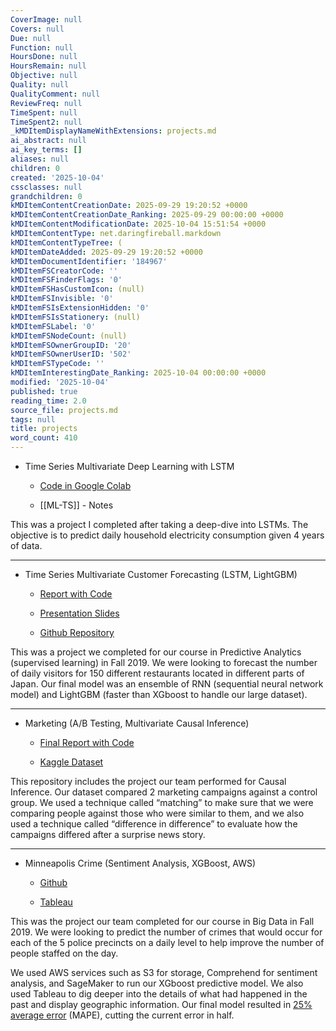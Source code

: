 ```yaml
---
CoverImage: null
Covers: null
Due: null
Function: null
HoursDone: null
HoursRemain: null
Objective: null
Quality: null
QualityComment: null
ReviewFreq: null
TimeSpent: null
TimeSpent2: null
_kMDItemDisplayNameWithExtensions: projects.md
ai_abstract: null
ai_key_terms: []
aliases: null
children: 0
created: '2025-10-04'
cssclasses: null
grandchildren: 0
kMDItemContentCreationDate: 2025-09-29 19:20:52 +0000
kMDItemContentCreationDate_Ranking: 2025-09-29 00:00:00 +0000
kMDItemContentModificationDate: 2025-10-04 15:51:54 +0000
kMDItemContentType: net.daringfireball.markdown
kMDItemContentTypeTree: (
kMDItemDateAdded: 2025-09-29 19:20:52 +0000
kMDItemDocumentIdentifier: '184967'
kMDItemFSCreatorCode: ''
kMDItemFSFinderFlags: '0'
kMDItemFSHasCustomIcon: (null)
kMDItemFSInvisible: '0'
kMDItemFSIsExtensionHidden: '0'
kMDItemFSIsStationery: (null)
kMDItemFSLabel: '0'
kMDItemFSNodeCount: (null)
kMDItemFSOwnerGroupID: '20'
kMDItemFSOwnerUserID: '502'
kMDItemFSTypeCode: ''
kMDItemInterestingDate_Ranking: 2025-10-04 00:00:00 +0000
modified: '2025-10-04'
published: true
reading_time: 2.0
source_file: projects.md
tags: null
title: projects
word_count: 410
---
```


- Time Series Multivariate Deep Learning with LSTM

    - [Code in Google Colab](https://colab.research.google.com/drive/14Z3BsEq12YfcDTmO_OJi9YmiLhpm2bw_#scrollTo=29e2r-xyXrQN)

    - [[ML-TS]] - Notes

This was a project I completed after taking a deep-dive into LSTMs. The objective is to predict daily household electricity consumption given 4 years of data.

---

- Time Series Multivariate Customer Forecasting (LSTM, LightGBM)

    - [Report with Code](https://htmlpreview.github.io/?https://github.com/SamMusch/Predictive-Project-Time-Series/blob/master/Predictive%20KT.html)

    - [Presentation Slides](https://docs.google.com/presentation/d/1bUKSU8vLlv2M4-dflHaJGDqiRqiWalr-/edit?usp=sharing&ouid=111023174892277357363&rtpof=true&sd=true)

    - [Github Repository](https://github.com/SamMusch/Predictive-Project-Time-Series)

This was a project we completed for our course in Predictive Analytics (supervised learning) in Fall 2019. We were looking to forecast the number of daily visitors for 150 different restaurants located in different parts of Japan. Our final model was an ensemble of RNN (sequential neural network model) and LightGBM (faster than XGboost to handle our large dataset).

---

- Marketing (A/B Testing, Multivariate Causal Inference)

    - [Final Report with Code](https://htmlpreview.github.io/?https://github.com/SamMusch/00-Data-Science/blob/main/Marketing%20Causal%20Analysis.html)

    - [Kaggle Dataset](https://www.kaggle.com/bletchley/bank-marketing#balanced_bank.csv)

This repository includes the project our team performed for Causal Inference. Our dataset compared 2 marketing campaigns against a control group. We used a technique called “matching” to make sure that we were comparing people against those who were similar to them, and we also used a technique called “difference in difference” to evaluate how the campaigns differed after a surprise news story.

---

- Minneapolis Crime (Sentiment Analysis, XGBoost, AWS)

    - [Github](https://github.com/SamMusch/Minneapolis-Crime)

    - [Tableau](https://public.tableau.com/profile/sam.musch#!/vizhome/MinneapolisCrime/Sheet1)

This was the project our team completed for our course in Big Data in Fall 2019. We were looking to predict the number of crimes that would occur for each of the 5 police precincts on a daily level to help improve the number of people staffed on the day.

We used AWS services such as S3 for storage, Comprehend for sentiment analysis, and SageMaker to run our XGboost predictive model. We also used Tableau to dig deeper into the details of what had happened in the past and display geographic information. Our final model resulted in [25% average error](https://i.imgur.com/8ow32Gy.pnghttps://i.imgur.com/8ow32Gy.png) (MAPE), cutting the current error in half.